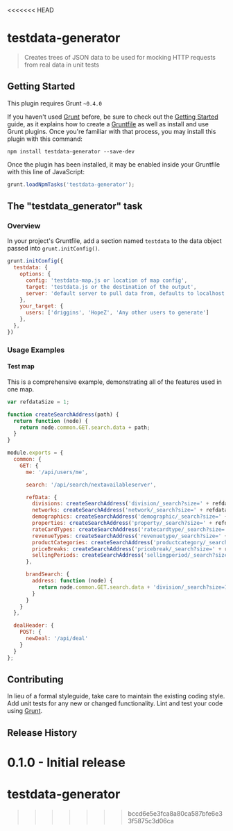 <<<<<<< HEAD
# testdata-generator

> Creates trees of JSON data to be used for mocking HTTP requests from real data in unit tests

## Getting Started
This plugin requires Grunt `~0.4.0`

If you haven't used [Grunt](http://gruntjs.com/) before, be sure to check out the [Getting Started](http://gruntjs.com/getting-started) guide, as it explains how to create a [Gruntfile](http://gruntjs.com/sample-gruntfile) as well as install and use Grunt plugins. Once you're familiar with that process, you may install this plugin with this command:

```shell
npm install testdata-generator --save-dev
```

Once the plugin has been installed, it may be enabled inside your Gruntfile with this line of JavaScript:

```js
grunt.loadNpmTasks('testdata-generator');
```

## The "testdata_generator" task

### Overview
In your project's Gruntfile, add a section named `testdata` to the data object passed into `grunt.initConfig()`.

```js
grunt.initConfig({
  testdata: {
    options: {
      config: 'testdata-map.js or location of map config',
      target: 'testdata.js or the destination of the output',
      server: 'default server to pull data from, defaults to localhost'
    },
    your_target: {
      users: ['driggins', 'HopeZ', 'Any other users to generate']
    },
  },
})
```

### Usage Examples

#### Test map
This is a comprehensive example, demonstrating all of the features used in one map.

```js
var refdataSize = 1;

function createSearchAddress(path) {
  return function (node) {
    return node.common.GET.search.data + path;
  }
}

module.exports = {
  common: {
    GET: {
      me: '/api/users/me',

      search: '/api/search/nextavailableserver',

      refData: {
        divisions: createSearchAddress('division/_search?size=' + refdataSize),
        networks: createSearchAddress('network/_search?size=' + refdataSize),
        demographics: createSearchAddress('demographic/_search?size=' + refdataSize),
        properties: createSearchAddress('property/_search?size=' + refdataSize),
        rateCardTypes: createSearchAddress('ratecardtype/_search?size=' + refdataSize),
        revenueTypes: createSearchAddress('revenuetype/_search?size=' + refdataSize),
        productCategories: createSearchAddress('productcategory/_search?size=' + refdataSize),
        priceBreaks: createSearchAddress('pricebreak/_search?size=' + refdataSize),
        sellingPeriods: createSearchAddress('sellingperiod/_search?size=' + refdataSize)
      },

      brandSearch: {
        address: function (node) {
          return node.common.GET.search.data + 'division/_search?size=1';
        }
      }
    }
  },

  dealHeader: {
    POST: {
      newDeal: '/api/deal'
    }
  }
};
```

## Contributing
In lieu of a formal styleguide, take care to maintain the existing coding style. Add unit tests for any new or changed functionality. Lint and test your code using [Grunt](http://gruntjs.com/).

## Release History
0.1.0 - Initial release
=======
testdata-generator
==================
>>>>>>> bccd6e5e3fca8a80ca587bfe6e33f5875c3d06ca
